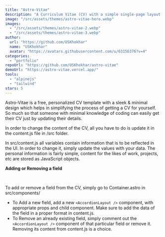```yaml
---
title: "Astro-Vitae"
description: "A Curriculum Vitae (CV) with a simple single-page layout. Just update your details in javascript variables and objects, and your CV is live."
image: "/src/assets/themes/astro-vitae-hero.webp"
images:
  - "/src/assets/themes/astro-vitae-2.webp"
  - "/src/assets/themes/astro-vitae-3.webp"
author:
  url: "https://github.com/USKhokhar"
  name: "USKhokhar"
  avatar: "https://avatars.githubusercontent.com/u/63156376?v=4"
categories:
  - "portfolio"
repoUrl: "https://github.com/USKhokhar/astro-vitae"
demoUrl: "https://astro-vitae.vercel.app/"
tools:
  - "alpinejs"
  - "tailwind"
stars: 5
---
```


<p>
  Astro-Vitae is a free, personalized CV template with a sleek &amp; minimal design which helps in
  simplifying the process of getting a CV for yourself. So much so that someone with minimal
  knowledge of coding can easily get their CV just by updating their details.
</p>
<p>
  In order to change the content of the CV, all you have to do is update it in the content.js file
  in /src folder.
</p>
<p>
  In src/content.js all variables contain information that is to be reflected in the UI. In order to
  change it, simply update the values with your data. The personal information is fairly simple,
  content for the likes of work, projects, etc are stored as JavaScript objects.
</p>
<p><strong>Adding or Removing a field</strong></p>
<p><br /></p>
<p>To add or remove a field from the CV, simply go to Container.astro in src/components/</p>
<ul>
  <li>
    To Add a new field, add a new <code>&lt;AccordionLayout /&gt;</code> component, with appropriate props and
    child component. Make sure to add the data of the field in a proper format in content.js.
  </li>
  <li>
    To Remove an already existing field, simply comment out the <code>&lt;AccordionLayout /&gt;</code> component
    of that particular field or remove it. Removing its content from content.js is a choice.
  </li>
</ul>
